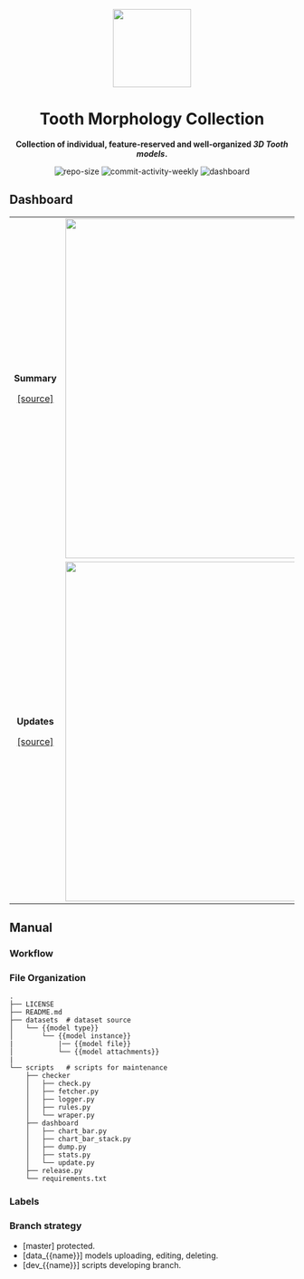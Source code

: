 <p align="center"><img src="https://imgbed.scubot.com/image/RoundCorner_1.png" width=138></p>
<h1 align="center">Tooth Morphology Collection</h1>
<p align="center"><strong>Collection of individual, feature-reserved and well-organized <em>3D Tooth models</em>.</strong></p>

<div align="center">

![repo-size](https://img.shields.io/github/repo-size/hx-w/tooth_morphology)
![commit-activity-weekly](https://img.shields.io/github/commit-activity/w/hx-w/tooth_morphology)
![dashboard](https://img.shields.io/github/actions/workflow/status/hx-w/tooth_morphology/DASHBOARD_UPDATER.yml?label=dashboard)
</div>



## Dashboard
<!-- <table>
    <tr>
        <td><p align="center">Summary</p>
        </td>
        <td><p align="center">Updates</p>
        </td>
    </tr>
    <tr>
        <td><img src=http://chat.scubot.com:7890/get/summary- width=600/></td>
        <td><img src=http://chat.scubot.com:7890/get/diff- width=600/></td>
    </tr>
</table> -->

<table border="0">
<tr>
<td>
<p align="center"><strong>Summary</strong></p>
<p align="center"><a href="http://chat.scubot.com:7890/get/summary-?redirect=true" target="view_window"> [source]  </a> </p>
</td>
<td><img src=http://chat.scubot.com:7890/get/summary-?redirect=false width=600/></td>
</tr>
<tr>
<td>
<p align="center"><strong>Updates</strong></p>
<p align="center"><a href="http://chat.scubot.com:7890/get/diff-?redirect=true" target="view_window"> [source] </a> </p>
</td>
<td><img src=http://chat.scubot.com:7890/get/diff-?redirect=false width=600/></td>
</tr>
</table>

## Manual

### Workflow


### File Organization

```text
.
├── LICENSE
├── README.md
├── datasets  # dataset source
│   └── {{model type}}
│       └── {{model instance}}
|           |── {{model file}}
│           └── {{model attachments}}
|
└── scripts   # scripts for maintenance
    ├── checker
    │   ├── check.py
    │   ├── fetcher.py
    │   ├── logger.py
    │   ├── rules.py
    │   └── wraper.py
    ├── dashboard
    │   ├── chart_bar.py
    │   ├── chart_bar_stack.py
    │   ├── dump.py
    │   ├── stats.py
    │   └── update.py
    ├── release.py
    └── requirements.txt
```

### Labels


### Branch strategy

- [master] protected.
- [data_{{name}}] models uploading, editing, deleting.
- [dev_{{name}}] scripts developing branch.
